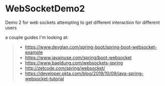 # WebSocketDemo2
Demo 2 for web sockets attempting to get different interaction for different users

a couple guides I'm looking at:

> - https://www.devglan.com/spring-boot/spring-boot-websocket-example
> - https://www.javainuse.com/spring/boot-websocket
> - https://www.baeldung.com/websockets-spring
> - http://zetcode.com/spring/websocket/
> - https://developer.okta.com/blog/2019/10/09/java-spring-websocket-tutorial
